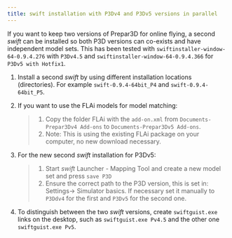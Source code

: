 ```yaml
---
title: swift installation with P3Dv4 and P3Dv5 versions in parallel
---
```


If you want to keep two versions of Prepar3D for online flying, a second
*swift* can be installed so both P3D versions can co-exists and have
independent model sets. This has been tested with
`swiftinstaller-window-64-0.9.4.276` with `P3Dv4.5` and
`swiftinstaller-window-64-0.9.4.366` for `P3Dv5 with Hotfix1`.

1.  Install a second *swift* by using different installation locations
    (directories). For example `swift-0.9.4-64bit_P4` and
    `swift-0.9.4-64bit_P5`.

2.  If you want to use the FLAi models for model matching:

    > 1.  Copy the folder FLAi with the `add-on.xml` from
    >     `Documents-Prepar3Dv4 Add-ons` to
    >     `Documents-Prepar3Dv5 Add-ons`.
    > 2.  Note: This is using the existing FLAi package on your
    >     computer, no new download necessary.

3.  For the new second *swift* installation for P3Dv5:

    > 1.  Start *swift* Launcher - Mapping Tool and create a new model
    >     set and press `save P3D`
    > 2.  Ensure the correct path to the P3D version, this is set in:
    >     Settings-\> Simulator basics. If necessary set it manually to
    >     `P3Ddv4` for the first and `P3Dv5` for the second one.

4.  To distinguish between the two *swift* versions, create
    `swiftguist.exe` links on the desktop, such as
    `swiftguist.exe Pv4.5` and the other one `swiftguist.exe Pv5`.
